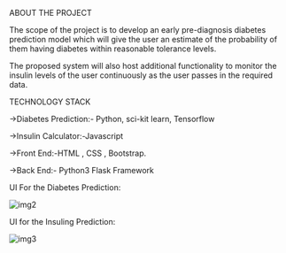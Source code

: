 
ABOUT THE PROJECT



The scope of the project is to develop an early pre-diagnosis diabetes prediction model which will give the user an estimate of the probability of them having diabetes within reasonable tolerance levels.

The proposed system will also host additional functionality to monitor the insulin levels of the user continuously as the user
passes in the required data.


TECHNOLOGY STACK

->Diabetes Prediction:- Python, sci-kit learn, Tensorflow

->Insulin Calculator:-Javascript

->Front End:-HTML , CSS , Bootstrap.

->Back End:- Python3 Flask Framework




UI For the Diabetes Prediction:


![img2](https://github.com/deep0307/Diabetes-Prediction-System-/assets/52921002/1197e4e8-b3f2-4247-a4c2-56df1b6527ce)



UI for the Insuling Prediction:


![img3](https://github.com/deep0307/Diabetes-Prediction-System-/assets/52921002/074524d6-9b2d-41b2-a4a2-c5ace5a32872)








